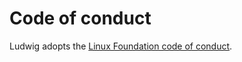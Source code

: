 # Code of conduct

Ludwig adopts the [Linux Foundation code of conduct](https://lfprojects.org/policies/code-of-conduct/).
